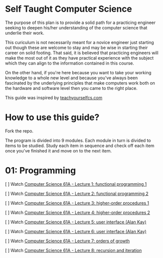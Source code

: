 # Self Taught Computer Science

The purpose of this plan is to provide a solid path for a practicing engineer seeking to deepen his/her understanding of the computer science that underlie their work. 

This curiculum is not necessarily meant for a novice engineer just starting out though these are welcome to stay and may be wise in starting their career on solid footing. That said, it is believed that practicing engineers will make the most out of it as they have practical experience with the subject which they can align to the information contained in this course.

On the other hand, if you're here because you want to take your working knowledge to a whole new level and because you've always been fascinated by the 
underlying principles that make computers work both on the hardware and software level then you came to the right place. 

This guide was inspired by [teachyourselfcs.com](https://teachyourselfcs.com/)

# How to use this guide? 

Fork the repo.

The program is divided into 9 modules. Each module in turn is divided to items to be studied. Study each item in sequence and check off each item once you've finished it and move on to the next item.  

# 01: Programming

[ ] Watch [Computer Science 61A - Lecture 1: functional programming 1](https://archive.org/details/ucberkeley_webcast_l28HAzKy0N8)

[ ] Watch [Computer Science 61A - Lecture 2: functional programming 2](https://archive.org/details/ucberkeley_webcast_TTK2lZoWbPQ)

[ ] Watch [Computer Science 61A - Lecture 3: higher-order procedures 1](https://archive.org/details/ucberkeley_webcast_ogIGxEzvnSE)

[ ] Watch [Computer Science 61A - Lecture 4: higher-order procedures 2](https://archive.org/details/ucberkeley_webcast_ZvH3wF2qg7Q)

[ ] Watch [Computer Science 61A - Lecture 5: user interface (Alan Kay)](https://archive.org/details/ucberkeley_webcast_dC4YGxzoAXk)

[ ] Watch [Computer Science 61A - Lecture 6: user interface (Alan Kay)](https://archive.org/details/ucberkeley_webcast_qxDGE1-S_LE)

[ ] Watch [Computer Science 61A - Lecture 7: orders of growth](https://archive.org/details/ucberkeley_webcast_32L5j10rrK0)

[ ] Watch [Computer Science 61A - Lecture 8: recursion and iteration](https://archive.org/details/ucberkeley_webcast_0G3tNuBBO5I)
